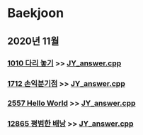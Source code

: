 # Baekjoon

## 2020년 11월

### [1010 다리 놓기](https://www.acmicpc.net/problem/1010)  >> [JY_answer.cpp](JY_B1010.cpp)

### [1712 손익분기점](https://www.acmicpc.net/problem/1712)  >> [JY_answer.cpp](JY_B1712.cpp)

### [2557 Hello World](https://www.acmicpc.net/problem/2557)  >> [JY_answer.cpp](JY_B2557.cpp)

### [12865 평범한 배낭](https://www.acmicpc.net/problem/12865)  >> [JY_answer.cpp](JY_B12865.cpp)